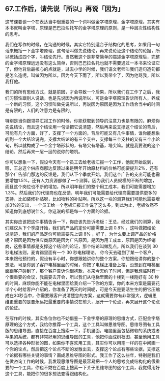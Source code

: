 ## 67.工作后，请先说「所以」再说「因为」
这节课要谈一个在表达当中很重要的一个词叫做金字塔原理，金字塔原理，其实有本书就叫金字塔，原理是巴巴拉名托写的金字塔原理的原则，是一种层次性结构性的思考。


我们在写作的时候，在沟通的时候，其实它特别适合于结构化的思考，如果用一句话来概括一下金字塔原理，这句话叫做先说结论，再来说论证这个结论的论据，所以概括成四个字，叫结论先行。当然我这个是非常简单的描述金字塔原理后，完整的金字塔原理远远没有这么简单，否则巴巴拉名托也就不需要通过一本书来论证它了，但他背后最核心的点就是，过去小学的时候，我们语文老师叫我们造句造句都是怎么造呢，叫做因为所以，因为今天下雨了，所以我带伞了，因为他骂我，所以我打他。


我们的所有思维方式，就是前因，才会导致一个后果，所以我们在工作了之后，我们习惯性跟别人说话，也是先说因为再说所以，可是金字塔原理告诉所有人，养成一个新的习惯，这个习惯叫做先说所以，再说因为原因是因为工作场合当中的时间是有限的，人们的注意力是有限的。


特别是当你跟领导汇报工作的时候，你能获取到领导的注意力也是有限的，麻烦你先说结论，而且这个结论用一句话把它说清楚，然后再来说支撑这个结论的背后，可能有几个方面，好了，支撑了一个方面的，背后可能又有几件事情，谁你能想象的到一个大结论说完，支撑大结论的有三个支柱，支撑每三个支柱的又有三个小论句，所以就构成了一个金字塔形状的，有塔尖有塔基，塔尖嘛。就是我要说的这个结论，然后再来一层一层的说你的塔机。


你可以想象一下，假设今天有一个员工去给老板汇报一个工作，他就开始说到，嗯，王总这个供应商那边反馈过来是明年开始原材料的价格可能要提升2%，还有那个广告部门那边的反馈是，我们从下个季度开始，我们这个广告的支出可能也需要增加1.5%，还有人力资源部做了一个测算。因为我们人员规模的不断的增加，而且这个岗位也不断的增加，所以明年我们的整个用工成本，我们可能需要增加1.3%。然后我们的代理商也在反馈，明年我们可能需要给代理商需要提供更多的支持，比如装修补贴呀，比如物料的补贴啊，所以这一块的测算我们可能也需要增加3%的支出，一个员工给一个老板汇报工作说了这么多，到此为止，老板依然不知道你到底想说什么，你这说的都是每一个方面的论据。


其实你应该把这件事情告诉一下，你应该先告诉老板：王总，经过我们的测算，我们建议从下个季度开始，我们的产品的定价可能需要上调 0.8% 。这叫做把结论说清楚，我们的产品定价可能需要先上调 8% ，好了，为什么要上调产品的价格呢？原因是因为供应商原因是因为广告原因，是因为用工成本，原因是因为经销商，这些事情都是支撑这个结论的论证，那个结论叫做乱点，所以我们在谈到 30 秒电梯法则，麦肯锡里面有一个 30 秒电梯理论。
你今天去碰到了某一个客户，本来跟他预约的，假设有半小时，你想跟她讲你的整个方案，你想跟他讲你的整个想法，可是你到了客户电梯里面的时候，你按了电梯正准备上楼，没想到在电梯里面跟客户碰到了，那个客户告诉你很抱歉，本来今天约了时间，但是我想临时有一个很重要的会议，我需要去开会，所以我们从电梯里面的十楼到一楼刚好有 30 秒的时间，麻烦你能不能在电梯里面给我介绍一下你的方案，你的本来方案是需要花半个小时给客户介绍的，你准备了两天的时间呢，可是今天是要活生生的把它压缩成在30秒当中，你需要跟客户说清楚您的方案，这就需要你有非常强大，逻辑思维更重要的是要永远把最重要的事情说在前头，展开一个论点，再来展开这个论点的论证。


在写作的时候，其实各位你也不妨借鉴一下金字塔的原理的思维方式，匹配金字塔原理的这个方式，我给你推荐一个工具，这个工具叫做思维导图。思维导图有工具版的思维导图，直接在百度上搜索一下，手机里面，电脑里面包括微软的系统或者苹果的系统，都有非常好用的思维导图的工具，他把你画成树杈图，甚至他用工具可以选择各种形状的图，如果你不喜欢用工具，其实你可以用笔一样的在中间画一个你的论点，然后把这个论点不断的发散出去，支撑这个论点有哪些论据，支撑这个论据有哪些关键的事情？画成思维导图的形式。我工作了这么些年，特别是我们在做咨询工作的时候，我发现思维导图是最容易把一个人的思考变成结构化的很重要的一个工具，你也不妨在百度上搜索一下关于思维导图的这个工具，我觉得用好这个工具，能把你的很多想法变得跟结构化。

